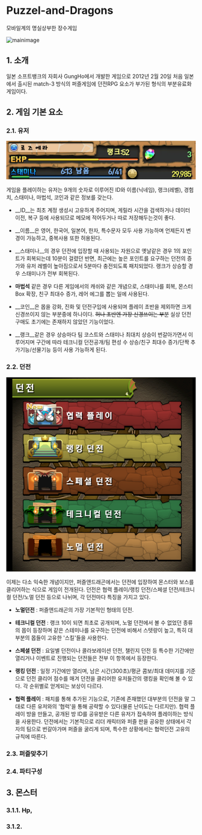 # Puzzel-and-Dragons
모바일계의 명실상부한 장수게임

![mainimage](http://file.gamedonga.co.kr/files/2012/12/03/4.jpg)

## 1. 소개
일본 소프트뱅크의 자회사 GungHo에서 개발한 게임으로 2012년 2월 20일 처음 일본에서 출시된 match-3 방식의 퍼즐게임에 던전RPG 요소가 부가된 형식의 부분유료화 게임이다.

## 2. 게임 기본 요소
### 2.1. 유저
![status](./image/status.png)

게임을 플레이하는 유저는 9개의 숫자로 이루어진 ID와 이름(닉네임), 랭크(레벨), 경험치, 스태미나, 마법석, 코인과 같은 정보를 갖는다.

- __ID__는 최초 계정 생성시 고유하게 주어지며, 게릴라 시간을 검색하거나 데이터 이전, 복구 등에 사용되므로 메모에 적어두거나 따로 저장해두는것이 좋다.

- __이름__은 영어, 한국어, 일본어, 한자, 특수문자 모두 사용 가능하며 언제든지 변경이 가능하고, 중복사용 또한 허용된다.

- __스태미나__의 경우 던전에 입장할 때 사용되는 자원으로 옛날같은 경우 1의 포인트가 회복되는데 10분이 걸렸던 반면, 최근에는 높은 포인트를 요구하는 던전의 증가와 유저 레벨이 높아짐으로서 5분마다 충전되도록 패치되었다. 랭크가 상승할 경우 스태미나가 전부 회복된다.

- __마법석__ 같은 경우 다른 게임에서의 캐쉬와 같은 개념으로, 스태미나를 회복, 몬스터Box 확장, 친구 최대수 증가, 레어 에그를 뽑는 일에 사용된다.

- __코인__은 몹을 강화, 진화 및 던전구입에 사용되며 플레이 초반을 제외하면 크게 신경쓰이지 않는 부분중에 하나이다. ~~허나 초반엔 가장 신경쓰이는 부분~~ 실상 던전 구매도 초기에는 존재하지 않았던 기능이었다.

- __랭크__같은 경우 상승마다 팀 코스트와 스태미나 최대치 상승이 번갈아가면서 이루어지며 구간에 따라 테크니컬 던전공개/팀 편성 수 상승/친구 최대수 증가/단짝 추가기능/선물기능 등이 사용 가능하게 된다.


### 2.2. 던전
![dungeon](./image/dungeon.png "width:200px; height:200px")

이제는 다소 익숙한 개념이지만, 퍼즐앤드래곤에서는 던전에 입장하여 몬스터와 보스를 클리어하는 식으로 게임이 전개된다. 던전은 협력 플레이/랭킹 던전/스페셜 던전/테크니컬 던전/노멀 던전 등으로 나뉘며, 각 던전마다 특징을 가지고 있다.
- __노멀던전__ : 퍼즐앤드래곤의 가장 기본적인 형태의 던전.

- __테크니컬 던전__ : 랭크 10이 되면 최초로 공개되며, 노멀 던전에서 볼 수 없었던 종류의 몹이 등장하며 같은 스테미나를 요구하는 던전에 비해서 스텟량이 높고, 특히 대부분의 몹들이 고유한 '스킬'들을 사용한다.

- __스페셜 던전__ : 요일별 던전이나 콜라보레이션 던전, 챌린지 던전 등 특수한 기간에만 열리거나 이벤트로 진행되는 던전들은 전부 이 항목에서 등장한다.

- __랭킹 던전__ : 일정 기간에만 열리며, 남은 시간(300초)/평균 콤보/최대 데미지를 기준으로 던전 클리어 점수를 매겨 던전을 클리어한 유저들간의 랭킹을 확인해 볼 수 있다. 각 순위별로 얻게되는 보상이 다르다.

- __협력 플레이__ : 패치를 통해 추가된 기능으로, 기존에 존재했던 대부분의 던전을 말 그대로 다른 유저와의 '협럭'을 통해 공략할 수 있다(물론 난이도는 다르지만). 협력 플레이 방을 만들고, 공개된 방 ID를 공유받은 다른 유저가 접속하여 플레이하는 방식을 사용한다. 던전에서는 기본적으로 리더 캐릭터와 퍼즐 판을 공유한 상태에서 각자의 팀으로 번갈아가며 퍼즐을 굴리게 되며, 특수한 상황에서는 협력던전 고유의 규칙에 따른다.

### 2.3. 퍼즐맞추기

### 2.4. 파티구성

## 3. 몬스터
### 3.1.1. Hp,
### 3.1.2.
